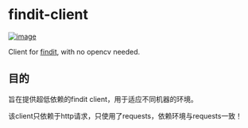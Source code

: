 # findit-client

[![image](https://img.shields.io/pypi/pyversions/requests.svg)](https://pypi.org/project/requests/)

Client for [findit](https://github.com/williamfzc/findit), with no opencv needed.

## 目的

旨在提供超低依赖的findit client，用于适应不同机器的环境。

该client只依赖于http请求，只使用了requests，依赖环境与requests一致！
